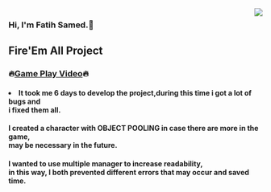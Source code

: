 <img src="https://media.giphy.com/media/l0Iy67eveh48xHQFa/giphy-downsized.gif" align="right">

### Hi, I'm Fatih Samed.:wave:
        
## Fire'Em All Project
### :fire:<a href="https://drive.google.com/file/d/1B1XDMIRP_4MG1FALksdgMRc3shMba7vM/view?usp=sharing" target="_blank">Game Play Video</a>:fire:

#### <li>It took me 6 days to develop the project,during this time i got a lot of bugs and <br> i fixed them all.</li>
#### I created a character with OBJECT POOLING in case there are more in the game,<br>may be necessary in the future.
#### I wanted to use multiple manager to increase readability,<br>in this way, I both prevented different errors that may occur and saved time.
